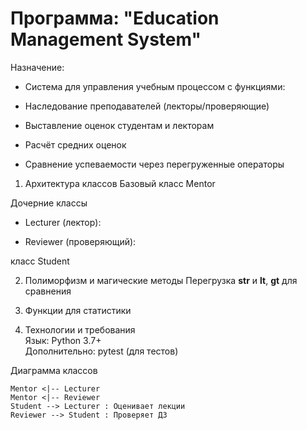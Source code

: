 # Программа: "Education Management System"
Назначение:
+ Система для управления учебным процессом с функциями:

+ Наследование преподавателей (лекторы/проверяющие)

+ Выставление оценок студентам и лекторам

+ Расчёт средних оценок

+ Сравнение успеваемости через перегруженные операторы

1. Архитектура классов
Базовый класс Mentor

Дочерние классы
+ Lecturer (лектор):

+ Reviewer (проверяющий):

класс Student

2. Полиморфизм и магические методы
Перегрузка __str__ и __lt__, __gt__ для сравнения

3. Функции для статистики

4. Технологии и требования  
Язык: Python 3.7+  
Дополнительно: pytest (для тестов)

Диаграмма классов
>
    Mentor <|-- Lecturer  
    Mentor <|-- Reviewer  
    Student --> Lecturer : Оценивает лекции  
    Reviewer --> Student : Проверяет ДЗ  
>
